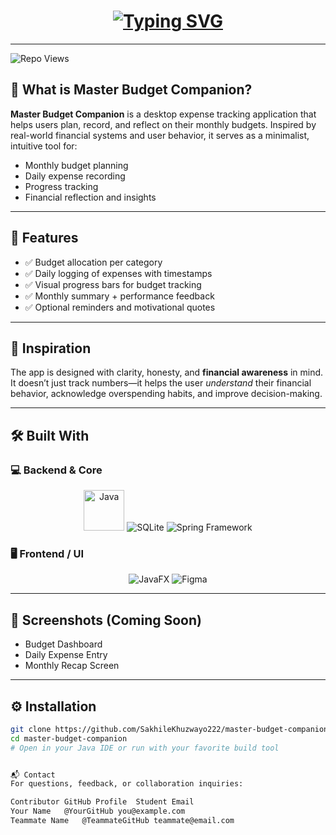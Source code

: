 <div align="center">
  <h1>
    <a href="https://git.io/typing-svg">
      <img src="https://readme-typing-svg.demolab.com/?font=Fira+Code&size=30&pause=1000&color=6AFFCE&center=true&vCenter=true&width=800&height=60&lines=Master+Budget+Companion;Your+Personal+Financial+Ally" alt="Typing SVG" />
    </a>
  </h1>
</div>

---

![Repo Views](https://komarev.com/ghpvc/?username=SakhileKhuzwayo222&label=Repo+Views&color=blue)

## 🧾 What is Master Budget Companion?

**Master Budget Companion** is a desktop expense tracking application that helps users plan, record, and reflect on their monthly budgets. Inspired by real-world financial systems and user behavior, it serves as a minimalist, intuitive tool for:

- Monthly budget planning
- Daily expense recording
- Progress tracking
- Financial reflection and insights

---

## 🎯 Features

- ✅ Budget allocation per category
- ✅ Daily logging of expenses with timestamps
- ✅ Visual progress bars for budget tracking
- ✅ Monthly summary + performance feedback
- ✅ Optional reminders and motivational quotes

---

## 🧠 Inspiration

The app is designed with clarity, honesty, and **financial awareness** in mind. It doesn’t just track numbers—it helps the user *understand* their financial behavior, acknowledge overspending habits, and improve decision-making.

---

## 🛠️ Built With

### 💻 Backend & Core

<div align="center"> 
  <img src="https://techstack-generator.vercel.app/java-icon.svg" width="65" alt="Java" />
  <img src="https://skillicons.dev/icons?i=sqlite" alt="SQLite" />
  <img src="https://skillicons.dev/icons?i=spring" alt="Spring Framework" />
</div>

### 🖥️ Frontend / UI

<div align="center"> 
  <img src="https://skillicons.dev/icons?i=javafx" alt="JavaFX" />
  <img src="https://skillicons.dev/icons?i=figma" alt="Figma" />
</div>

---

## 📸 Screenshots (Coming Soon)

- Budget Dashboard
- Daily Expense Entry
- Monthly Recap Screen

---

## ⚙️ Installation

```bash
git clone https://github.com/SakhileKhuzwayo222/master-budget-companion.git
cd master-budget-companion
# Open in your Java IDE or run with your favorite build tool


📬 Contact
For questions, feedback, or collaboration inquiries:

Contributor	GitHub Profile	Student Email
Your Name	@YourGitHub	you@example.com
Teammate Name	@TeammateGitHub	teammate@email.com
